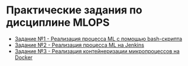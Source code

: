 # Практические задания по дисциплине MLOPS

- [Задание №1 - Реализация процесса ML с помощью bash-скрипта](/lab1/README.md)
- [Задание №2 - Реализация процесса ML на Jenkins](/lab2/README.md)
- [Задание №3 - Реализация контейнеризации микропроцессов на Docker](/lab3/README.md)

